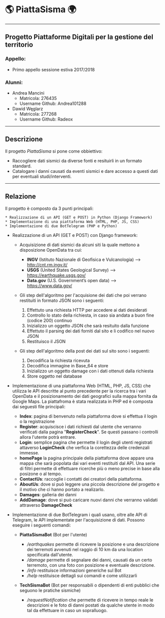 # 🌎 PiattaSisma 🌍 #
-----------------------------------------------------

## Progetto Piattaforme Digitali per la gestione del territorio ##

### Appello: ###
* Primo appello sessione estiva 2017/2018

### Alunni: ###
* Andrea Mancini
  * Matricola: 276435
  * Username Github: Andrea101288
* Dawid Węglarz
  * Matricola: 277268
  * Username Github: Radeox

-----------------------------------------------------

## Descrizione ##

Il progetto _PiattaSisma_ si pone come obbiettivo:
* Raccogliere dati sismici da diverse fonti e resituirli in un formato standard.
* Catalogare i danni causati da eventi sismici e dare accesso a questi dati per eventuali studi/interventi.

-----------------------------------------------------

## Relazione ##

Il progetto è composto da 3 punti principali:

    * Realizzazione di un API (GET e POST) in Python (Django Framework)
    * Implementazione di una piattaforma Web (HTML, PHP, JS, CSS)
    * Implementazione di due BotTelegram (PHP e Python)

* Realizzazione di un API (GET e POST) con Django framework:
    * Acquisizione di dati sismici da alcuni siti la quale mettono a disposizione OpenData tra cui:
      * **INGV** (Istituto Nazionale di Geofisica e Vulcanologia) --> http://cnt.rm.ingv.it/
      * **USGS** (United States Geological Survey) --> https://earthquake.usgs.gov/
      * **Data.gov** (U.S. Government’s open data) --> https://www.data.gov/

    * Gli step dell'algoritmo per l'acquisione dei dati che poi verrano restituiti in formato JSON sono i seguenti:
        1. Effettuto una richiesta HTTP per accedere ai dati desiderati
        2. Controllo lo stato della richiesta, in caso sia andata a buon fine (codice 200) continuo
        3. Inizializzo un oggetto JSON che sarà resituito dalla funzione
        4. Effettuto il parsing dei dati forniti dal sito e li codifico nel nuovo JSON
        5. Restituisco il JSON

    * Gli step dell'algoritmo della post dei dati sul sito sono i seguenti:
        1. Decodifica la richiesta ricevuta
        2. Decodifica immagine in Base_64 e store
        3. Inizializzo un oggetto damage con i dati ottenuti dalla richiesta
        4. Store oggetto nel database 

* Implementazione di una piattaforma Web (HTML, PHP, JS, CSS) che utilizza le API descritte al punto precedente per la ricerca tra i vari OpenData e il posizionamento dei dati geografici sulla mappa fornita da Google Maps. La piattafroma è stata realizzata in PHP ed è composta dai seguesti file principali:
    * **Index**: pagina di benvenuto nella piattaforma dove si effettua il login o la registrazione
    * **Register**: acquiscisce i dati richiesti dal utente che verranno verificati dalla pagina "**RegisterCheck**". Se questi passano i controlli allora l'utente potrà entrare.
    * **Login**: semplice pagina che permette il login degli utenti registrati attaverso **LoginCheck** che verfica la corettezza delle credenzali immesse.
    * **homePage** la pagina principale della piattaforma dove appare una mappa che sarà popolata dai vari eventi restituiti dal API. Una serie di filtri permette di effettuare ricerche più o meno precise in base alla posizone o al tempo.
    * **ContactUs**: raccoglie i contatti dei creatori della piattaforma.
    * **AboutUs**: dove si può leggere una piccola descrizione del progetto e il motivo che ci hanno portato a realizarlo.
    * **Damages**: galleria dei danni  
    * **AddDamage**: dove si può caricare nuovi danni che verranno validati attraverso **DamageCheck**

* Implementazione di due BotTelegram i quali usano, oltre alle API di Telegram, le API implementate per l'acquisizione di dati. Possono eseguire i seguenti comandi:

  * **PiattaSismaBot** (Bot per l'utente)
    * _/earthquakes_ permette di ricevere la posizione e una descrizione dei terremoti avvenuti nel raggio di 10 km da una location specificata dall'utente.
    * _/damage_ permette di segnalare dei danni, causati da un certo terremoto, con una foto con posizione e eventuale descrizione.
    * _/info_ restituisce informazioni generiche sul Bot
    * _/help_ restituisce dettagli sui comandi e come utilizzarli

  * **TechSismaBot** (Bot per responsabili o dipendenti di enti pubblici che seguono le pratiche sismiche)
    * _/requestNotification_ che permette di ricevere in tempo reale le descrizioni e le foto di danni postati da qualche utente in modo tal da effettuare in caso un sopralluogo.
   
